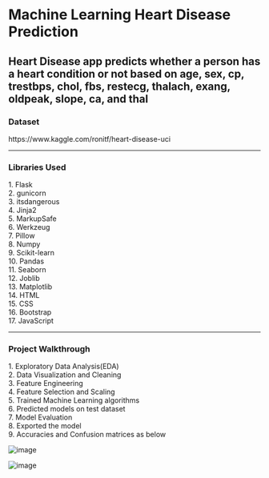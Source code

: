 # Machine Learning Heart Disease Prediction



<h2>Heart Disease app predicts whether a person has a heart condition or not based on age,	sex,	cp,	trestbps,	chol,	fbs,	restecg,	thalach,	exang,	oldpeak,	slope,	ca, and	thal</h2>

<h3>Dataset</h3> https://www.kaggle.com/ronitf/heart-disease-uci <br><hr>

<h3>Libraries Used</h3>
1. Flask<br>
2. gunicorn<br>
3. itsdangerous<br>
4. Jinja2<br>
5. MarkupSafe<br>
6. Werkzeug<br>
7. Pillow<br>
8. Numpy<br>
9. Scikit-learn<br>
10. Pandas<br>
11. Seaborn<br>
12. Joblib<br>
13. Matplotlib<br>
14. HTML<br>
15. CSS<br>
16. Bootstrap<br>
17. JavaScript<br><hr>

<h3>Project Walkthrough</h3>
1. Exploratory Data Analysis(EDA)<br>
2. Data Visualization and Cleaning<br>
3. Feature Engineering<br>
4. Feature Selection and Scaling<br>
5. Trained Machine Learning algorithms<br>
6. Predicted models on test dataset<br>
7. Model Evaluation<br>
8. Exported the model<br>
9. Accuracies and Confusion matrices as below<br>


![image](https://user-images.githubusercontent.com/13360641/111072795-290bcc80-8502-11eb-8074-d72eab648850.png)

![image](https://user-images.githubusercontent.com/13360641/111072851-6b350e00-8502-11eb-85f7-215d9acc71d5.png)


